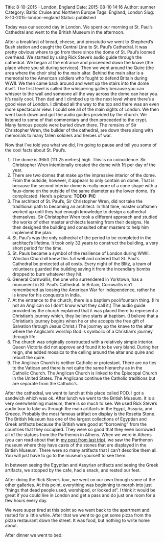Title: 8-10-2015 - London, England
Date: 2015-08-10 14:16
Author: sumner
Category: Baltic Cruise and Northern Europe
Tags: England, London
Slug: 8-10-2015-london-england
Status: published

Today was our second day in London. We spent our morning at St. Paul’s
Cathedral and went to the British Museum in the afternoon.

After a breakfast of bread, cheese, and prosciutto we went to Shepherd’s
Bush station and caught the Central Line to St. Paul’s Cathedral. It was
pretty obvious where to go from there since the dome of St. Paul’s
loomed overhead. We started by using Rick Steve’s audio guide through
the cathedral. We began at the entrance and proceeded down the knave
(the place where you sit during services). Then we went around the Quire
(the area where the choir sits) to the main altar. Behind the main altar
is a memorial to the American soldiers who fought to defend Britain
during WWII. We then came back around and went up the stairs into the
dome itself. The first level is called the whispering gallery because
you can whisper to the wall and someone all the way across the dome can
hear you. It’s really cool. Then dad and I climbed up to the next level
where there’s a good view of London. I climbed all the way to the top
and there was an even more spectacular view. I could see all of the main
sights of London. We then went back down and got the audio guides
provided by the church. We listened to some of that commentary and then
proceeded to the crypt. Many famous people were buried down there. The
remains of Sir Christopher Wren, the builder of the cathedral, are down
there along with memorials to many fallen soldiers and heroes of war.

Now that I’ve told you what we did, I’m going to pause and tell you some
of the cool facts about St. Paul’s.

1.  The dome is 365ft (111.25 metres) high. This is no coincidence. Sir
    Christopher Wren intentionally created the dome with 1ft per day of
    the year.
2.  There are two domes that make up the impressive interior of the
    dome. From the outside, however, it appears to only contain on dome.
    That is because the second interior dome is really more of a cone
    shape with a faux-dome on the outside of the same diameter as the
    lower dome. It’s complicated. Here’s a picture: **TODO: PIC**
3.  The architect of St. Paul’s, Sir Christopher Wren, did not take the
    traditional path to becoming an architect. In that time, master
    craftsmen worked up until they had enough knowledge to design a
    cathedral themselves. Sir Christopher Wren took a different approach
    and studied the works of other master architects learning from their
    designs. He then designed the building and consulted other masters
    to help him implement the plan.
4.  St. Paul’s was the only cathedral of the period to be completed in
    the architect’s lifetime. It took only 32 years to construct the
    building, a very short period for the time.
5.  St. Pauls became a symbol of the resilience of London during WWII.
    Winston Churchill knew this full well and ordered that St. Paul’s
    Cathedral be protected at all costs. Every night of the Blitz, a
    team of volunteers guarded the building saving it from the
    incendiary bombs dropped to burn whatever they hit.
6.  General Cornwallis, the one who surrendered in Yorktown, has a
    monument in St. Paul’s Cathedral. In Britain, Cornwallis isn’t
    remembered as loosing the American War for Independence, rather he
    is know for his conquests in India.
7.  At the entrance to the church, there is a baptism pool/fountain
    thing. (I’m not an Anglican so I don’t know what they call it.) The
    audio guide provided by the church explained that it was placed
    there to represent a Christian’s journey which, they believe starts
    at baptism. (I believe that a Christian’s journey begins when he or
    she accepts the free gift of Salvation through Jesus Christ.) The
    journey up the knave to the altar where the Anglican’s worship God
    is symbolic of a Christian’s journey through life.
8.  The church was originally constructed with a relatively simple
    interior. Queen Victoria did not approve and found it to be very
    bland. During her reign, she added mosaics to the celling around the
    altar and quire and rebuilt the quire.
9.  The Anglican Church is neither Catholic or protestant. There are no
    ties to the Vatican and there is not quite the same hierarchy as in
    the Catholic Church. The Anglican Church is linked to the Episcopal
    Church in the United States. The Anglicans continue the Catholic
    traditions but are separate from the Catholic’s.

After the cathedral, we went to lunch at this place called POD. I got a
sandwich which was ok. After lunch we went to the British Museum. It is
a very overwhelming museum; there is *so* much to see. We used Rick
Steve’s audio tour to take us through the main artifacts in the Egypt,
Assyria, and Greece. Probably the most famous artifact on display is the
Rosetta Stone. The British Museum has one of the largest collections of
Egyptian and Greek artifacts because the British were good at
“borrowing” from the countries that they occupied. They were so good
that they even borrowed all of the statues from the Parthenon in Athens.
When we were in Athens (you can read about that in [my post from last
trip](http://basheracademy.blogspot.co.uk/2012/05/day-24-athensgreece.html?m=0)),
we saw the Parthenon museum where they have casts of the stones that are
displayed in the British Museum. There were so many artifacts that I
can’t describe them all. You will just have to go to the museum yourself
to see them.

In between seeing the Egyptian and Assyrian artifacts and seeing the
Greek artifacts, we stopped by the cafe, had a snack, and rested our
feet.

After doing the Rick Steve’s tour, we went on our own through some of
the other galleries. At this point, everything was beginning to morph
into just “things that dead people used, worshiped, or looked at”. I
think it would be great if you could live in London and get a pass and
do just one room for a few hours every day.

We were super tired at this point so we went back to the apartment and
rested for a little while. After that we went to go get some pizza from
the pizza restaurant down the street. It was food, but nothing to write
home about.

After dinner we went to bed.
